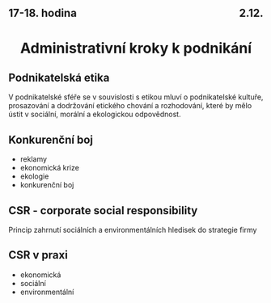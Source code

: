 ## <div style="display: flex; justify-content: space-between;"><div>17-18. hodina</div><div>2.12.</div></div>
# <div style="text-align: center">Administrativní kroky k podnikání</div>

## Podnikatelská etika
V podnikatelské sféře se v souvislosti s etikou mluví o podnikatelské kultuře, prosazování a dodržování etického chování a rozhodování, které by mělo ústit v sociální, morální a ekologickou odpovědnost.

## Konkurenční boj

- reklamy
- ekonomická krize
- ekologie
- konkurenční boj

## CSR - corporate social responsibility
Princip zahrnutí sociálních a environmentálních hledisek do strategie firmy

## CSR v praxi

- ekonomická
- sociální
- environmentální